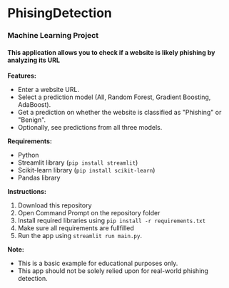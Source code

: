 # PhisingDetection
### Machine Learning Project
#### This application allows you to check if a website is likely phishing by analyzing its URL

**Features:**
* Enter a website URL.
* Select a prediction model (All, Random Forest, Gradient Boosting, AdaBoost).
* Get a prediction on whether the website is classified as "Phishing" or "Benign".
* Optionally, see predictions from all three models.

**Requirements:**

* Python
* Streamlit library (`pip install streamlit`)
* Scikit-learn library (`pip install scikit-learn`)
* Pandas library 

**Instructions:**
1. Download this repository
2. Open Command Prompt on the repository folder
3. Install required libraries using `pip install -r requirements.txt`
4. Make sure all requirements are fullfilled
5. Run the app using `streamlit run main.py`.

**Note:**

* This is a basic example for educational purposes only. 
* This app should not be solely relied upon for real-world phishing detection.

